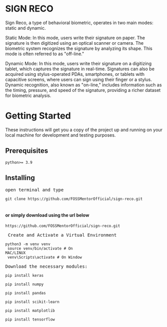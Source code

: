 # SIGN RECO
Sign Reco, a type of behavioral biometric, operates in two main modes: static and dynamic.

Static Mode: In this mode, users write their signature on paper. The signature is then digitized using an optical scanner or camera. The biometric system recognizes the signature by analyzing its shape. This mode is often referred to as "off-line."

Dynamic Mode: In this mode, users write their signature on a digitizing tablet, which captures the signature in real-time. Signatures can also be acquired using stylus-operated PDAs, smartphones, or tablets with capacitive screens, where users can sign using their finger or a stylus. Dynamic recognition, also known as "on-line," includes information such as the timing, pressure, and speed of the signature, providing a richer dataset for biometric analysis.

<h1>Getting Started</h1>
<p>These instructions will get you a copy of the project up and running on your local machine for development and testing purposes.</p>

<h2>Prerequisites</h2>
<code>python>= 3.9</code>

<h2>Installing</h2>
<pre>open terminal and type</pre>
<code>git clone https://github.com/FOSSMentorOfficial/sign-reco.git</code><br><br>
<h4>or simply download using the url below</h4>
<code>https://github.com/FOSSMentorOfficial/sign-reco.git</code><br>

<pre> Create and Activate a Virtual Environment</pre>
<code>python3 -m venv venv <br/>
source venv/bin/activate # On MAC/LINUX <br/>
venv\Scripts\activate # On Window</code>

<pre>Download the necessary modules:</pre>
<code>pip install keras</code>

<code>pip install numpy</code>

<code>pip install pandas</code>

<code>pip install scikit-learn</code>

<code>pip install matplotlib</code>

<code>pip install tensorflow</code>